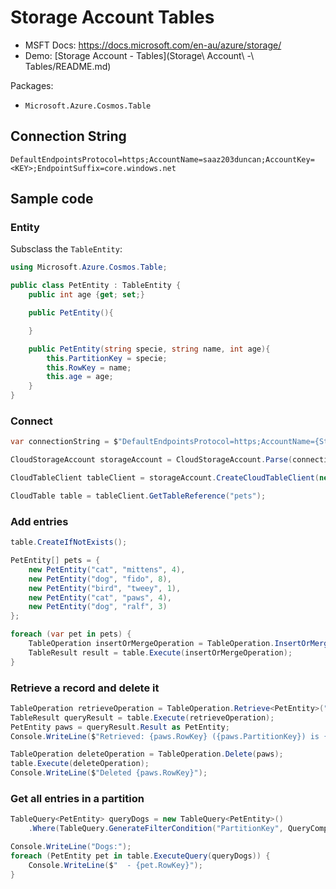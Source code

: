 # Storage Account Tables

* MSFT Docs: https://docs.microsoft.com/en-au/azure/storage/
* Demo: [Storage Account - Tables](Storage\ Account\ -\ Tables/README.md)

Packages:

- `Microsoft.Azure.Cosmos.Table`

## Connection String

    DefaultEndpointsProtocol=https;AccountName=saaz203duncan;AccountKey=<KEY>;EndpointSuffix=core.windows.net

## Sample code

### Entity

Subsclass the `TableEntity`:

```C#
using Microsoft.Azure.Cosmos.Table;

public class PetEntity : TableEntity {
    public int age {get; set;}

    public PetEntity(){

    }

    public PetEntity(string specie, string name, int age){
        this.PartitionKey = specie;
        this.RowKey = name;
        this.age = age;
    }
}
```

### Connect

```C#
var connectionString = $"DefaultEndpointsProtocol=https;AccountName={StorageAccountName};AccountKey={StorageAccountKey};EndpointSuffix=core.windows.net";

CloudStorageAccount storageAccount = CloudStorageAccount.Parse(connectionString);

CloudTableClient tableClient = storageAccount.CreateCloudTableClient(new TableClientConfiguration());

CloudTable table = tableClient.GetTableReference("pets");
```

### Add entries

```C#
table.CreateIfNotExists();

PetEntity[] pets = {
    new PetEntity("cat", "mittens", 4),
    new PetEntity("dog", "fido", 8),
    new PetEntity("bird", "tweey", 1),
    new PetEntity("cat", "paws", 4),
    new PetEntity("dog", "ralf", 3)
};

foreach (var pet in pets) {
    TableOperation insertOrMergeOperation = TableOperation.InsertOrMerge(pet);
    TableResult result = table.Execute(insertOrMergeOperation);
}
```

### Retrieve a record and delete it

```C#
TableOperation retrieveOperation = TableOperation.Retrieve<PetEntity>("cat", "paws");
TableResult queryResult = table.Execute(retrieveOperation);
PetEntity paws = queryResult.Result as PetEntity;
Console.WriteLine($"Retrieved: {paws.RowKey} ({paws.PartitionKey}) is {paws.age} years old.");

TableOperation deleteOperation = TableOperation.Delete(paws);
table.Execute(deleteOperation);
Console.WriteLine($"Deleted {paws.RowKey}");
```

### Get all entries in a partition

```C#
TableQuery<PetEntity> queryDogs = new TableQuery<PetEntity>()
    .Where(TableQuery.GenerateFilterCondition("PartitionKey", QueryComparisons.Equal, "dog"));

Console.WriteLine("Dogs:");
foreach (PetEntity pet in table.ExecuteQuery(queryDogs)) {
    Console.WriteLine($"  - {pet.RowKey}");
}
```

